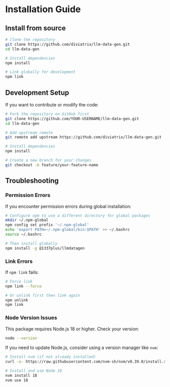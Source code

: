 # Installation Guide

## Install from source

```bash
# Clone the repository
git clone https://github.com/diviatrix/llm-data-gen.git
cd llm-data-gen

# Install dependencies
npm install

# Link globally for development
npm link
```

## Development Setup

If you want to contribute or modify the code:

```bash
# Fork the repository on GitHub first
git clone https://github.com/YOUR-USERNAME/llm-data-gen.git
cd llm-data-gen

# Add upstream remote
git remote add upstream https://github.com/diviatrix/llm-data-gen.git

# Install dependencies
npm install

# Create a new branch for your changes
git checkout -b feature/your-feature-name
```

## Troubleshooting

### Permission Errors

If you encounter permission errors during global installation:

```bash
# Configure npm to use a different directory for global packages
mkdir ~/.npm-global
npm config set prefix '~/.npm-global'
echo 'export PATH=~/.npm-global/bin:$PATH' >> ~/.bashrc
source ~/.bashrc

# Then install globally
npm install -g @1337plus/llmdatagen
```

### Link Errors

If `npm link` fails:

```bash
# Force link
npm link --force

# Or unlink first then link again
npm unlink
npm link
```

### Node Version Issues

This package requires Node.js 18 or higher. Check your version:

```bash
node --version
```

If you need to update Node.js, consider using a version manager like `nvm`:

```bash
# Install nvm (if not already installed)
curl -o- https://raw.githubusercontent.com/nvm-sh/nvm/v0.39.0/install.sh | bash

# Install and use Node 18
nvm install 18
nvm use 18
```